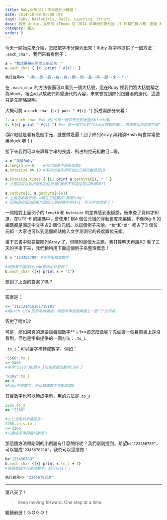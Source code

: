 ```yaml
---
title: Ruby女孩(8)：字串迭代小練習！
date: 2014-10-08 08:58 UTC
tags: Ruby, RailsGirls, Rails, Learning, String
desc: 我是 Annie，我參加 iThome 在 2014 年舉辦的第七屆 iT 邦幫忙鐵人賽，連續 30 天不中斷地記錄自己學習 Ruby 的歷程，這一系列 30 篇文章，推薦給跟我一樣初學 Ruby 約半年的朋友參考。
category: 鐵人
order: 8
---
```


今天一開始先來介紹，怎麼把字串分開列出來！Ruby 為字串提供了一個方法： `.each_char` ，我們來看看例子：

~~~ruby
a = "我想要被拆開而且串起來！"  
a.each_char { |c| print "-#{c}-" }  

執行結果=> "-我--想--要--被--拆--開--而--且--串--起--來--！-"  
~~~
  


在 `.each_char` 的方法後面可以看到一個大括號，這在Ruby 裡我們將大括號稱之為block，裡面可以放我們希望迭代的內容，未來會提到陣列跟雜湊的迭代，這邊只是先簡略說明。

大概可將 `a.each_char {|c| puts "-#{c}-"}` 拆成兩部分來看：

~~~ruby
1. a.each_char #=> 把a的每一個字元丟到後面的block裡。
2. {|c| print "-#{c}-"} #=> 每一個字元到了block裡都叫做c，然後要印出這個字串"-#{c}-"。
~~~

(第2點就是看有幾個字元，就要做幾遍！到了陣列Array 與雜湊Hash 時會常常使用block 喔！)

接下來我們可以來算算字串的長度、所占的位元組數目...等。

~~~ruby
a = "我愛Ruby"
a.length => 6    #可以知道字串長度是6
a.bytesize => 10 #可以知道字串所佔位元組的數目是10

a.bytesize.times { |i| print a.getbyte(i), " " }
# 上面這可以列出個別的位元組(雖然不知道這可以幹嘛XD?)
  
a.setbyte(6, a.getbyte(6)+1)
# 上面這串執行後，a現在已經變成"我愛Suby"
# 因為這串語法把第六個位元組的儲存內容+1，所以字也改變了！
~~~

一開始對上面例子的 `length` 和 `bytesize` 的差異感到很疑惑，後來查了資料才知道，在UTF-8 的編碼中，會使用1 到4 個位元組的浮動長度來編碼，不像Big-5 的編碼都是固定中文字占2 個位元組。以這個例子來說，`"我"`和`"愛" `都占了3 個位元組！大家也可以到這個網站輸入文字測測它的長度跟位元組。

接下去書中就要提陣列Array 了，但陣列是個大主題，我打算明天再說XD 看了三天的字串下來，我們稍稍用下面這個例子來整理概念！

~~~ruby
b = "123456789" #在字串裡放數字
  
#想想看下面這行code會印出什麼呢？
b.each_char {|x| print x + "1"}
~~~

想到了上面的答案了嗎？

---

答案是：

~~~ruby
=> "112131415161718191"  
#用each_char把字串拆開後，每個字串後面再接上一個"1"的字串。  
~~~

答對了嗎XD?

可是，那如果真的想要讓每個數字**＋1**該怎麼做呢？先偷渡一個目前書上還沒看到，但也是字串提供的一個方法：`.to_i` 

`.to_i`：可以讓字串轉成數字，例如：

~~~ruby
"5566".to_i  
=> 5566
#字串"5566"經過to_i之後就變成數字5566了  

"Ruby".to_i  
=> 0
#Ruby不是數字，所以轉成數字自動改成0  
~~~

其實數字也可以轉成字串，用的方法是`.to_s`

~~~ruby
2266.to_s  
=> "2266"  
  
#方法也可以串接起來：  
2266.to_s.to_i  
=> 2266
#先變成字串再變成數字！  
~~~

那這個方法跟剛剛的小例題有什麼關係呢？我們剛剛提到，希望`b="123456789"`，可以變成`"2345678910"`，我們可以這麼做：

~~~ruby
b="123456789"  
b.each_char {|x| print x.to_i + 1}
#先把每個字元變成數字，就可以+1了！  
  
執行結果=> "2345678910"  
~~~

---
第八天了！

> Keep moving forward. One step at a time.

繼續前進！ＧＯＧＯ！
